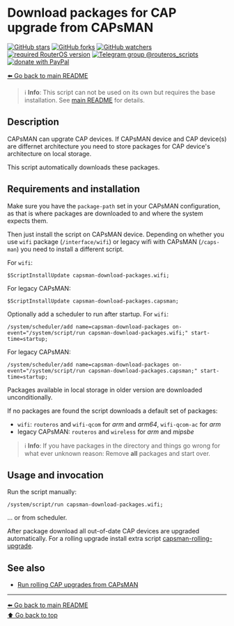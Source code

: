Download packages for CAP upgrade from CAPsMAN
=============================================

[![GitHub stars](https://img.shields.io/github/stars/eworm-de/routeros-scripts?logo=GitHub&style=flat&color=red)](https://github.com/eworm-de/routeros-scripts/stargazers)
[![GitHub forks](https://img.shields.io/github/forks/eworm-de/routeros-scripts?logo=GitHub&style=flat&color=green)](https://github.com/eworm-de/routeros-scripts/network)
[![GitHub watchers](https://img.shields.io/github/watchers/eworm-de/routeros-scripts?logo=GitHub&style=flat&color=blue)](https://github.com/eworm-de/routeros-scripts/watchers)
[![required RouterOS version](https://img.shields.io/badge/RouterOS-7.13-yellow?style=flat)](https://mikrotik.com/download/changelogs/)
[![Telegram group @routeros_scripts](https://img.shields.io/badge/Telegram-%40routeros__scripts-%2326A5E4?logo=telegram&style=flat)](https://t.me/routeros_scripts)
[![donate with PayPal](https://img.shields.io/badge/Like_it%3F-Donate!-orange?logo=githubsponsors&logoColor=orange&style=flat)](https://www.paypal.com/cgi-bin/webscr?cmd=_s-xclick&hosted_button_id=A4ZXBD6YS2W8J)

[⬅️ Go back to main README](../README.md)

> ℹ️ **Info**: This script can not be used on its own but requires the base
> installation. See [main README](../README.md) for details.

Description
-----------

CAPsMAN can upgrate CAP devices. If CAPsMAN device and CAP device(s) are
differnet architecture you need to store packages for CAP device's
architecture on local storage.

This script automatically downloads these packages.

Requirements and installation
-----------------------------

Make sure you have the `package-path` set in your CAPsMAN configuration,
as that is where packages are downloaded to and where the system expects
them.

Then just install the script on CAPsMAN device.
Depending on whether you use `wifi` package (`/interface/wifi`) or legacy
wifi with CAPsMAN (`/caps-man`) you need to install a different script.

For `wifi`:

    $ScriptInstallUpdate capsman-download-packages.wifi;

For legacy CAPsMAN:

    $ScriptInstallUpdate capsman-download-packages.capsman;

Optionally add a scheduler to run after startup. For `wifi`:

    /system/scheduler/add name=capsman-download-packages on-event="/system/script/run capsman-download-packages.wifi;" start-time=startup;

For legacy CAPsMAN:

    /system/scheduler/add name=capsman-download-packages on-event="/system/script/run capsman-download-packages.capsman;" start-time=startup;

Packages available in local storage in older version are downloaded
unconditionally.

If no packages are found the script downloads a default set of packages:

 * `wifi`: `routeros` and `wifi-qcom` for *arm* and *arm64*, `wifi-qcom-ac` for *arm*
 * legacy CAPsMAN: `routeros` and `wireless` for *arm* and *mipsbe*

> ℹ️ **Info**: If you have packages in the directory and things go wrong for
> what ever unknown reason: Remove **all** packages and start over.

Usage and invocation
--------------------

Run the script manually:

    /system/script/run capsman-download-packages.wifi;

... or from scheduler.

After package download all out-of-date CAP devices are upgraded automatically.
For a rolling upgrade install extra script
[capsman-rolling-upgrade](capsman-rolling-upgrade.md).

See also
--------

* [Run rolling CAP upgrades from CAPsMAN](capsman-rolling-upgrade.md)

---
[⬅️ Go back to main README](../README.md)  
[⬆️ Go back to top](#top)
